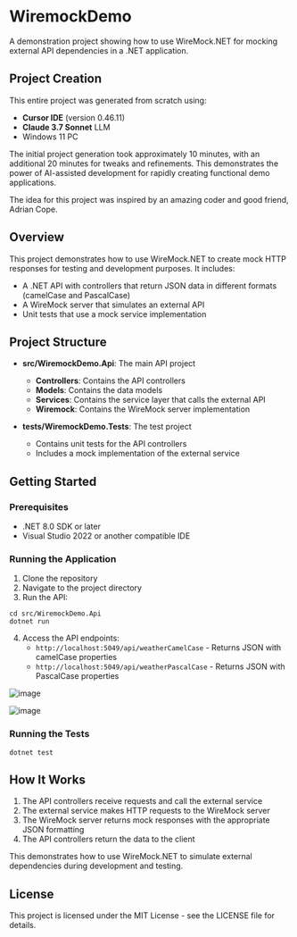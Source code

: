 # WiremockDemo

A demonstration project showing how to use WireMock.NET for mocking external API dependencies in a .NET application.

## Project Creation

This entire project was generated from scratch using:
- **Cursor IDE** (version 0.46.11)
- **Claude 3.7 Sonnet** LLM
- Windows 11 PC

The initial project generation took approximately 10 minutes, with an additional 20 minutes for tweaks and refinements. This demonstrates the power of AI-assisted development for rapidly creating functional demo applications.

The idea for this project was inspired by an amazing coder and good friend, Adrian Cope.

## Overview

This project demonstrates how to use WireMock.NET to create mock HTTP responses for testing and development purposes. It includes:

- A .NET API with controllers that return JSON data in different formats (camelCase and PascalCase)
- A WireMock server that simulates an external API
- Unit tests that use a mock service implementation

## Project Structure

- **src/WiremockDemo.Api**: The main API project
  - **Controllers**: Contains the API controllers
  - **Models**: Contains the data models
  - **Services**: Contains the service layer that calls the external API
  - **Wiremock**: Contains the WireMock server implementation

- **tests/WiremockDemo.Tests**: The test project
  - Contains unit tests for the API controllers
  - Includes a mock implementation of the external service

## Getting Started

### Prerequisites

- .NET 8.0 SDK or later
- Visual Studio 2022 or another compatible IDE

### Running the Application

1. Clone the repository
2. Navigate to the project directory
3. Run the API:

```
cd src/WiremockDemo.Api
dotnet run
```

4. Access the API endpoints:
   - `http://localhost:5049/api/weatherCamelCase` - Returns JSON with camelCase properties
   - `http://localhost:5049/api/weatherPascalCase` - Returns JSON with PascalCase properties

![image](https://github.com/user-attachments/assets/f71c052a-856b-4dbd-8627-97a95fc55aa8)

![image](https://github.com/user-attachments/assets/d0320725-fe10-4f64-8193-4528878daefb)


### Running the Tests

```
dotnet test
```

## How It Works

1. The API controllers receive requests and call the external service
2. The external service makes HTTP requests to the WireMock server
3. The WireMock server returns mock responses with the appropriate JSON formatting
4. The API controllers return the data to the client

This demonstrates how to use WireMock.NET to simulate external dependencies during development and testing.

## License

This project is licensed under the MIT License - see the LICENSE file for details. 
